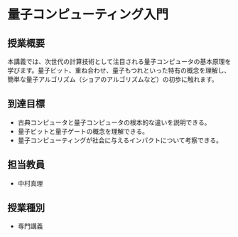 # 量子コンピューティング入門

## 授業概要

本講義では、次世代の計算技術として注目される量子コンピュータの基本原理を学びます。量子ビット、重ね合わせ、量子もつれといった特有の概念を理解し、簡単な量子アルゴリズム（ショアのアルゴリズムなど）の初歩に触れます。

## 到達目標

- 古典コンピュータと量子コンピュータの根本的な違いを説明できる。
- 量子ビットと量子ゲートの概念を理解できる。
- 量子コンピューティングが社会に与えるインパクトについて考察できる。

## 担当教員

- 中村真理

## 授業種別

- 専門講義

